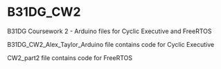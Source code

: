 # B31DG_CW2
B31DG Coursework 2 - Arduino files for Cyclic Executive and FreeRTOS

B31DG_CW2_Alex_Taylor_Arduino file contains code for Cyclic Executive

CW2_part2 file contains code for FreeRTOS
